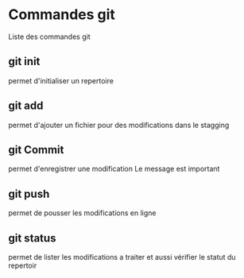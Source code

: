 # Commandes git

Liste des commandes git

## git init

permet d'initialiser un repertoire

## git add

permet d'ajouter un fichier pour des modifications dans le stagging 

## git Commit

permet d'enregistrer une modification
Le message est important

## git push

permet de pousser les modifications en ligne

## git status

permet de lister les modifications a traiter et aussi vérifier le statut du repertoir